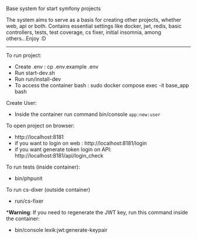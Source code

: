 Base system for start symfony projects

The system aims to serve as a basis for creating other projects, whether web, api or both. Contains essential settings like docker, jwt, redis, basic controllers, tests, test coverage, cs fixer, initial insomnia, among others...Enjoy :D

<hr/>

To run project: 

- Create .env :  cp .env.example .env
- Run start-dev.sh
- Run run/install-dev
- To access the container bash : sudo docker compose exec -it base_app bash

Create User:

- Inside the container run command bin/console `app:new:user`

To open project on browser:

- http://localhost:8181 
- if you want to login on web : http://localhost:8181/login
- if you want generate token login on API: http://localhost:8181/api/login_check

To run tests (inside container):

- bin/phpunit

To run cs-dixer (outside container)

- run/cs-fixer

***Warning**: If you need to regenerate the JWT key, run this command inside the container:
- bin/console lexik:jwt:generate-keypair
